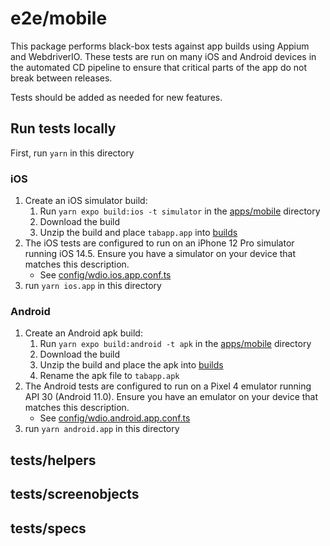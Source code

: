 # e2e/mobile

This package performs black-box tests against app builds using Appium and WebdriverIO. These tests are run on many iOS and Android devices in the automated CD pipeline to ensure that critical parts of the app do not break between releases.

Tests should be added as needed for new features.

## Run tests locally

First, run `yarn` in this directory

### iOS

1. Create an iOS simulator build:
   1. Run `yarn expo build:ios -t simulator` in the [apps/mobile](../../apps/mobile) directory
   2. Download the build
   3. Unzip the build and place `tabapp.app` into [builds](builds)
2. The iOS tests are configured to run on an iPhone 12 Pro simulator running iOS 14.5. Ensure you have a simulator on your device that matches this description.
    - See [config/wdio.ios.app.conf.ts](config/wdio.ios.app.conf.ts)
3. run `yarn ios.app` in this directory

### Android

1. Create an Android apk build:
   1. Run `yarn expo build:android -t apk` in the [apps/mobile](../../apps/mobile) directory
   2. Download the build
   3. Unzip the build and place the apk into [builds](builds)
   4. Rename the apk file to `tabapp.apk`
2. The Android tests are configured to run on a Pixel 4 emulator running API 30 (Android 11.0). Ensure you have an emulator on your device that matches this description.
    - See [config/wdio.android.app.conf.ts](config/wdio.android.app.conf.ts)
3. run `yarn android.app` in this directory

## tests/helpers



## tests/screenobjects



## tests/specs

